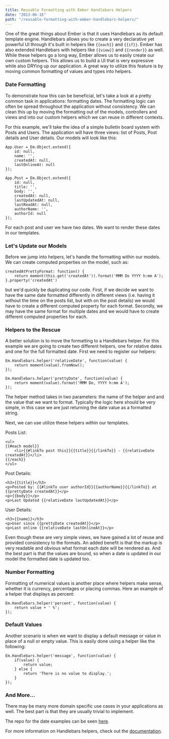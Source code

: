 ```yaml
---
title: Reusable Formatting with Ember Handlebars Helpers
date: "2013-06-16"
path: "/reusable-formatting-with-ember-handlebars-helpers/"
---
```


One of the great things about Ember is that it uses Handlebars as its default template engine.  Handlebars allows you to create a very declarative yet powerful UI through it's built in helpers like `{{each}}` and `{{if}}`.  Ember has also extended Handlebars with helpers like `{{view}}` and `{{render}}` as well.  While these helpers go a long way, Ember allows us to easily create our own custom helpers.  This allows us to build a UI that is very expressive while also DRYing up our application.  A great way to utilize this feature is by moving common formatting of values and types into helpers.

### Date Formatting

To demonstrate how this can be beneficial, let's take a look at a pretty common task in applications: formatting dates.  The formatting logic can often be spread throughout the application without consistency.  We can clean this up by moving the formatting out of the models, controllers and views and into our custom helpers which we can reuse in different contexts.

For this example, we'll take the idea of a simple bulletin board system with Posts and Users.  The application will have three views: list of Posts, Post details and User details.  Our models will look like this:

    App.User = Em.Object.extend({
        id: null,
        name: '',
        createdAt: null,
        lastOnlineAt: null
    });
    
    App.Post = Em.Object.extend({
        id: null,
        title: '',
        body: '',
        createdAt: null,
        lastUpdatedAt: null,
        lastReadAt: null,
        authorName: '',
        authorId: null
    });

For each post and user we have two dates.  We want to render these dates in our templates.

### Let's Update our Models

Before we jump into helpers, let's handle the formatting within our models.  We can create computed properties on the model, such as:

	createdAtPrettyFormat: function() {
        return moment(this.get('createdAt')).format('MMM Do YYYY h:mm A');
    }.property('createdAt')

but we'd quickly be duplicating our code.  First, if we decide we want to have the same date formatted differently in different views (i.e. having it without the time on the posts list, but with on the post details) we would have to create a different computed property for each format.  Secondly, we may have the same format for multiple dates and we would have to create different computed properties for each.

### Helpers to the Rescue

A better solution is to move the formatting to a Handlebars helper.  For this example we are going to create two different helpers, one for relative dates and one for the full formatted date.  First we need to register our helpers:

    Em.Handlebars.helper('relativeDate', function(value) {
        return moment(value).fromNow();
    });

    Em.Handlebars.helper('prettyDate', function(value) {
        return moment(value).format('MMM Do, YYYY h:mm A');
    });

The helper method takes in two parameters: the name of the helper and and the value that we want to format.  Typically the logic here should be very simple, in this case we are just returning the date value as a formatted string.

Next, we can use utilize these helpers within our templates.

Posts List:

    <ul>
    {{#each model}}
        <li>{{#linkTo post this}}{{title}}{{/linkTo}} - {{relativeDate createdAt}}</li>
    {{/each}}
    </ul>

Post Details:

    <h3>{{title}}</h3>
    <p>Posted by: {{#linkTo user authorId}}{{authorName}}{{/linkTo}} at {{prettyDate createdAt}}</p>
    <p>{{body}}</p>
    <p>Last Updated {{relativeDate lastUpdatedAt}}</p>

User Details:

	<h3>{{name}}</h3>
	<p>User since {{prettyDate createdAt}}</p>
	<p>Last online {{relativeDate lastOnlineAt}}</p>

Even though these are very simple views, we have gained a lot of reuse and provided consistency to the formats.  An added benefit is that the markup is very readable and obvious what format each date will be rendered as.  And the best part is that the values are bound, so when a date is updated in our model the formatted date is updated too.

### Number Formatting
Formatting of numerical values is another place where helpers make sense, whether it is currency, percentages or placing commas. Here an example of a helper that displays as percent:

    Em.Handlebars.helper('percent', function(value) {
        return value + ' %';
    });

### Default Values
Another scenario is when we want to display a default message or value in place of a null or empty value.  This is easily done using a helper like the following:

    Em.Handlebars.helper('message', function(value) {
        if(value) {
            return value;
        } else {
            return 'There is no value to display.';
        }
    });

### And More...

There may be many more domain specific use cases in your applications as well.  The best part is that they are usually trivial to implement.

The repo for the date examples can be seen [here](https://github.com/gbabiars/bulletin-board-ember-helpers).

For more information on Handlebars helpers, check out the [documentation](http://emberjs.com/guides/templates/writing-helpers/).
